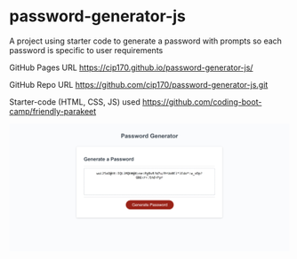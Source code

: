 # password-generator-js
A project using starter code to generate a password with prompts so each password is specific to user requirements

GitHub Pages URL
https://cip170.github.io/password-generator-js/

GitHub Repo URL
https://github.com/cip170/password-generator-js.git

Starter-code (HTML, CSS, JS) used
https://github.com/coding-boot-camp/friendly-parakeet

![screenshot of working password generator](./assets/images/Screenshot%20(249).png)